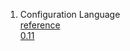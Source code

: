 1. Configuration Language  
    [reference](https://www.terraform.io/docs/configuration/index.html)  
    [0.11](https://www.terraform.io/docs/configuration-0-11/resources.html)  